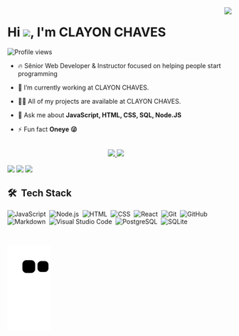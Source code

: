 <img align="right" height="590em" src="https://raw.githubusercontent.com/gist/CLAYONCHAVES/e781be095bcd1dd8f69b3cc7879de073/raw/982288106304df4c3c1fded498c7954432e03e76/card.svg"/>
<h1 align="left">Hi <img src="https://raw.githubusercontent.com/kaueMarques/kaueMarques/master/hi.gif" width="30px">, I'm CLAYON CHAVES</h1>
<p align="left"> <img src="https://komarev.com/ghpvc/?username=CLAYONCHAVES&color=yellow" alt="Profile views" /> </p>

- 🔥 Sênior Web Developer & Instructor focused on helping people start programming 

- 🔭 I’m currently working at CLAYON CHAVES.

- 👨‍💻 All of my projects are available at CLAYON CHAVES.

- 💬 Ask me about **JavaScript, HTML, CSS, SQL, Node.JS**

- ⚡ Fun fact **Oneye 😜**
<br>
<div align="center">
  <a href="https://github.com/CLAYONCHAVES">
  <img height="180em" src="https://github-readme-stats.vercel.app/api?username=CLAYONCHAVES&show_icons=true&theme=cobalt&include_all_commits=true&count_private=true"/>
  <img height="150em" src="https://github-readme-stats.vercel.app/api/top-langs/?username=CLAYONCHAVES&layout=compact&langs_count=7&theme=cobalt"/>
</div><br> 
  <a href="https://www.youtube.com/channel/UCuRGzGHFfTswFICPxReGVXA" target="_blank"><img src="https://img.shields.io/badge/YouTube-FF0000?style=for-the-badge&logo=youtube&logoColor=white" target="_blank"></a>
  <a href = "clayonchaves@gmail.com"><img src="https://img.shields.io/badge/-Gmail-%23333?style=for-the-badge&logo=gmail&logoColor=white" target="_blank"></a>
  <a href="https://www.linkedin.com/feed/?trk=guest_homepage-basic_nav-header-signin" target="_blank"><img src="https://img.shields.io/badge/-LinkedIn-%230077B5?style=for-the-badge&logo=linkedin&logoColor=white" target="_blank"></a><br>
  
  ## 🛠 &nbsp;Tech Stack

![JavaScript](https://img.shields.io/badge/-JavaScript-05122A?style=flat&logo=javascript)&nbsp;
![Node.js](https://img.shields.io/badge/-Node.js-05122A?style=flat&logo=node.js)&nbsp;
![HTML](https://img.shields.io/badge/-HTML-05122A?style=flat&logo=HTML5)&nbsp;
![CSS](https://img.shields.io/badge/-CSS-05122A?style=flat&logo=CSS3&logoColor=1572B6)&nbsp;
![React](https://img.shields.io/badge/-React-05122A?style=flat&logo=react)&nbsp;
![Git](https://img.shields.io/badge/-Git-05122A?style=flat&logo=git)&nbsp;
![GitHub](https://img.shields.io/badge/-GitHub-05122A?style=flat&logo=github)&nbsp;
![Markdown](https://img.shields.io/badge/-Markdown-05122A?style=flat&logo=markdown)&nbsp;
![Visual Studio Code](https://img.shields.io/badge/-Visual%20Studio%20Code-05122A?style=flat&logo=visual-studio-code&logoColor=007ACC)&nbsp;
![PostgreSQL](https://img.shields.io/badge/-PostgreSQL-05122A?style=flat&logo=postgresql)&nbsp;
![SQLite](https://img.shields.io/badge/-SQLite-05122A?style=flat&logo=sqlite)&nbsp;

<br>
  
  ![Snake animation](https://github.com/DevBatista1/DevBatista1/blob/output/github-contribution-grid-snake.svg) </div>
  
</div>
